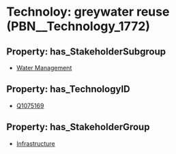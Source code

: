 # Technoloy: __greywater reuse__ (PBN__Technology_1772)

## Property: has_StakeholderSubgroup

* [Water Management](PBN__TechSubgroup_120)

## Property: has_TechnologyID

* [Q1075169](Q1075169)

## Property: has_StakeholderGroup

* [Infrastructure](PBN__TechGroup_4)

